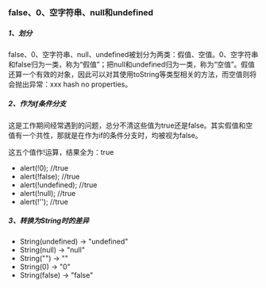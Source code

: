 ### false、0、空字符串、null和undefined

##### 1、划分

false、0、空字符串、null、undefined被划分为两类：假值、空值。0、空字符串和false归为一类，称为“假值”；把null和undefined归为一类，称为“空值”。假值还算一个有效的对象，因此可以对其使用toString等类型相关的方法，而空值则将会抛出异常：xxx hash no properties。

##### 2、作为if条件分支

这是工作期间经常遇到的问题，总分不清这些值为true还是false。其实假值和空值有一个共性，那就是在作为if的条件分支时，均被视为false。

这五个值作!运算，结果全为：true

* alert\(!0\); //true  
* alert\(!false\); //true  
* alert\(!undefined\); //true  
* alert\(!null\); //true  
* alert\(!''\); //true

##### 3、转换为String时的差异

*  String\(undefined\) -&gt; "undefined"
*  String\(null\) -&gt; "null"
*  String\(""\) -&gt; ""
*  String\(0\) -&gt; "0"
*  String\(false\) -&gt; "false"





